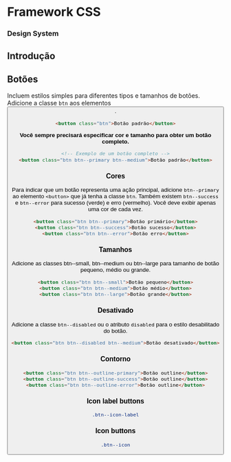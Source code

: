 # Framework CSS

### Design System

## Introdução

## Botões

Incluem estilos simples para diferentes tipos e tamanhos de botões. Adicione a classe `btn` aos elementos <button>.

```html
<button class="btn">Botão padrão</button>
```

**Você sempre precisará especificar cor e tamanho para obter um botão completo.**

```html
<!-- Exemplo de um botão completo -->
<button class="btn btn--primary btn--medium">Botão padrão</button>
```

### Cores

Para indicar que um botão representa uma ação principal, adicione `btn--primary` ao elemento `<button>` que já tenha a classe `btn`. Também existem `btn--success` e `btn--error` para sucesso (verde) e erro (vermelho). Você deve exibir apenas uma cor de cada vez.

```html
<button class="btn btn--primary">Botão primário</button>
<button class="btn btn--success">Botão sucesso</button>
<button class="btn btn--error">Botão erro</button>
```

### Tamanhos

Adicione as classes btn--small, btn--medium ou btn--large para tamanho de botão pequeno, médio ou grande.

```html
<button class="btn btn--small">Botão pequeno</button>
<button class="btn btn--medium">Botão médio</button>
<button class="btn btn--large">Botão grande</button>
```

### Desativado

Adicione a classe `btn--disabled` ou o atributo `disabled` para o estilo desabilitado do botão.

```html
<button class="btn btn--disabled btn--medium">Botão desativado</button>
```

### Contorno

```html
<button class="btn btn--outline-primary">Botão outline</button>
<button class="btn btn--outline-success">Botão outline</button>
<button class="btn btn--outline-error">Botão outline</button>
```

### Icon label buttons

```css
.btn--icon-label
```

### Icon buttons

```css
.btn--icon
```
